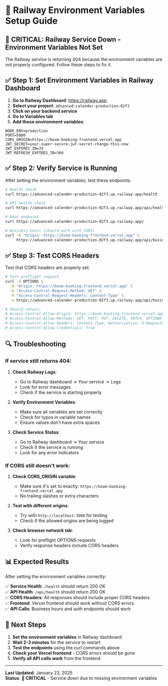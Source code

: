 # 🚀 Railway Environment Variables Setup Guide

## 🚨 **CRITICAL: Railway Service Down - Environment Variables Not Set**

The Railway service is returning 404 because the environment variables are not properly configured. Follow these steps to fix it.

## ✅ **Step 1: Set Environment Variables in Railway Dashboard**

1. **Go to Railway Dashboard**: https://railway.app
2. **Select your project**: `advanced-calender-production-02f3`
3. **Click on your backend service**
4. **Go to Variables tab**
5. **Add these environment variables**:

```env
NODE_ENV=production
PORT=5000
CORS_ORIGIN=https://boom-booking-frontend.vercel.app
JWT_SECRET=your-super-secure-jwt-secret-change-this-now
JWT_EXPIRES_IN=7d
JWT_REFRESH_EXPIRES_IN=30d
```

## ✅ **Step 2: Verify Service is Running**

After setting the environment variables, test these endpoints:

```bash
# Health check
curl https://advanced-calender-production-02f3.up.railway.app/health

# API health check
curl https://advanced-calender-production-02f3.up.railway.app/api/health

# Root endpoint
curl https://advanced-calender-production-02f3.up.railway.app/

# Business hours (should work with CORS)
curl -H "Origin: https://boom-booking-frontend.vercel.app" \
     https://advanced-calender-production-02f3.up.railway.app/api/business-hours
```

## ✅ **Step 3: Test CORS Headers**

Test that CORS headers are properly set:

```bash
# Test preflight request
curl -X OPTIONS \
  -H "Origin: https://boom-booking-frontend.vercel.app" \
  -H "Access-Control-Request-Method: GET" \
  -H "Access-Control-Request-Headers: Content-Type" \
  -v https://advanced-calender-production-02f3.up.railway.app/api/business-hours

# Should return:
# Access-Control-Allow-Origin: https://boom-booking-frontend.vercel.app
# Access-Control-Allow-Methods: GET, POST, PUT, DELETE, PATCH, OPTIONS
# Access-Control-Allow-Headers: Content-Type, Authorization, X-Requested-With, Accept, Origin
# Access-Control-Allow-Credentials: true
```

## 🔍 **Troubleshooting**

### **If service still returns 404:**

1. **Check Railway Logs**:
   - Go to Railway dashboard → Your service → Logs
   - Look for error messages
   - Check if the service is starting properly

2. **Verify Environment Variables**:
   - Make sure all variables are set correctly
   - Check for typos in variable names
   - Ensure values don't have extra spaces

3. **Check Service Status**:
   - Go to Railway dashboard → Your service
   - Check if the service is running
   - Look for any error indicators

### **If CORS still doesn't work:**

1. **Check CORS_ORIGIN variable**:
   - Make sure it's set to exactly: `https://boom-booking-frontend.vercel.app`
   - No trailing slashes or extra characters

2. **Test with different origins**:
   - Try with `http://localhost:3000` for testing
   - Check if the allowed origins are being logged

3. **Check browser network tab**:
   - Look for preflight OPTIONS requests
   - Verify response headers include CORS headers

## 📊 **Expected Results**

After setting the environment variables correctly:

✅ **Service Health**: `/health` should return 200 OK  
✅ **API Health**: `/api/health` should return 200 OK  
✅ **CORS Headers**: All responses should include proper CORS headers  
✅ **Frontend**: Vercel frontend should work without CORS errors  
✅ **API Calls**: Business hours and auth endpoints should work  

## 🎯 **Next Steps**

1. **Set the environment variables** in Railway dashboard
2. **Wait 2-3 minutes** for the service to restart
3. **Test the endpoints** using the curl commands above
4. **Check your Vercel frontend** - CORS errors should be gone
5. **Verify all API calls work** from the frontend

---

**Last Updated**: January 23, 2025  
**Status**: 🚨 **CRITICAL** - Service down due to missing environment variables
